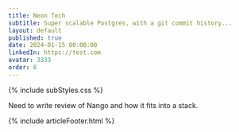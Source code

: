 ```yaml
---
title: Neon Tech
subtitle: Super scalable Postgres, with a git commit history...
layout: default
published: true
date: 2024-01-15 00:00:00
linkedIn: https://test.com
avatar: 3333
order: 6
---
```


{% include subStyles.css %}

Need to write review of Nango and how it fits into a stack.

{% include articleFooter.html %}
